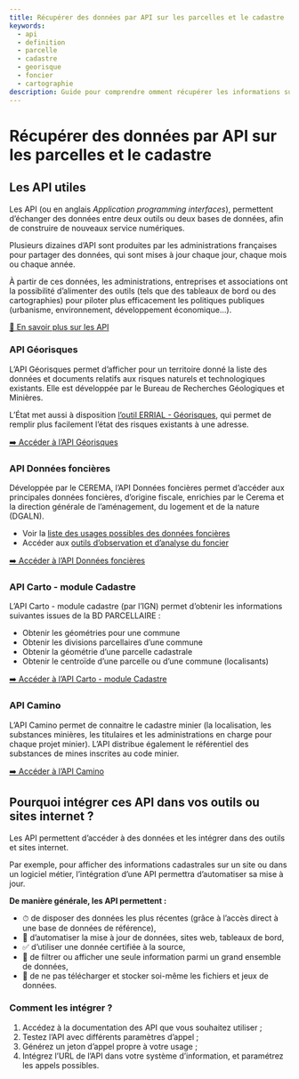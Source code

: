 ```yaml
---
title: Récupérer des données par API sur les parcelles et le cadastre
keywords:
  - api
  - definition
  - parcelle
  - cadastre
  - georisque
  - foncier
  - cartographie
description: Guide pour comprendre omment récupérer les informations sur le cadastre par le biais d'API
---
```


# Récupérer des données par API sur les parcelles et le cadastre 

## Les API utiles

Les API (ou en anglais *Application programming interfaces*), permettent d’échanger des données entre deux outils ou deux bases de données, afin de construire de nouveaux service numériques.

Plusieurs dizaines d’API sont produites par les administrations françaises pour partager des données, qui sont mises à jour chaque jour, chaque mois ou chaque année.

À partir de ces données, les administrations, entreprises et associations ont la possibilité d’alimenter des outils (tels que des tableaux de bord ou des cartographies) pour piloter plus efficacement les politiques publiques (urbanisme, environnement, développement économique...).

[🔎 En savoir plus sur les API](https://www.data.gouv.fr/fr/pages/api-definition)

### API Géorisques

L’API Géorisques permet d’afficher pour un territoire donné la liste des données et documents relatifs aux risques naturels et technologiques existants.
Elle est développée par le Bureau de Recherches Géologiques et Minières.

L’État met aussi à disposition [l’outil ERRIAL - Géorisques](https://errial.georisques.gouv.fr/), qui permet de remplir plus facilement l’état des risques existants à une adresse.

[➡️ Accéder à l’API Géorisques](TODO)

### API Données foncières

Développée par le CEREMA, l’API Données foncières permet d’accéder aux principales données foncières, d’origine fiscale, enrichies par le Cerema et la direction générale de l’aménagement, du logement et de la nature (DGALN).

- Voir la [liste des usages possibles des données foncières](https://datafoncier.cerema.fr/usages)
- Accéder aux [outils d’observation et d’analyse du foncier](https://datafoncier.cerema.fr/les-outils-dobservation-et-danalyse-du-foncier)

[➡️ Accéder à l’API Données foncières](TODO)

### API Carto - module Cadastre

L’API Carto - module cadastre (par l’IGN) permet d’obtenir les informations suivantes issues de la BD PARCELLAIRE :

- Obtenir les géométries pour une commune
- Obtenir les divisions parcellaires d’une commune
- Obtenir la géométrie d’une parcelle cadastrale
- Obtenir le centroïde d’une parcelle ou d’une commune (localisants)

[➡️ Accéder à l’API Carto - module Cadastre](TODO)

### API Camino

L’API Camino permet de connaitre le cadastre minier (la localisation, les substances minières, les titulaires et les administrations en charge pour chaque projet minier).
L’API distribue également le référentiel des substances de mines inscrites au code minier.

[➡️ Accéder à l’API Camino](TODO)

## Pourquoi intégrer ces API dans vos outils ou sites internet ?

Les API permettent d’accéder à des données et les intégrer dans des outils et sites internet.

Par exemple, pour afficher des informations cadastrales sur un site ou dans un logiciel métier, l’intégration d’une API permettra d’automatiser sa mise à jour.

**De manière générale, les API permettent :**
- ⏱ de disposer des données les plus récentes (grâce à l’accès direct à une base de données de référence),
- 🤖 d’automatiser la mise à jour de données, sites web, tableaux de bord,
- ✅ d’utiliser une donnée certifiée à la source,
- 🔎 de filtrer ou afficher une seule information parmi un grand ensemble de données,
- 📂 de ne pas télécharger et stocker soi-même les fichiers et jeux de données.

### Comment les intégrer ?

1. Accédez à la documentation des API que vous souhaitez utiliser ;
2. Testez l’API avec différents paramètres d’appel ;
3. Générez un jeton d’appel propre à votre usage ;
4. Intégrez l’URL de l’API dans votre système d’information, et paramétrez les appels possibles.

